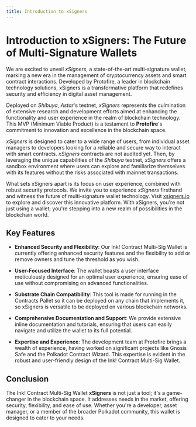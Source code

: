 ```yaml
---
title: Introduction to xSigners
---
```


# Introduction to xSigners: The Future of Multi-Signature Wallets 

We are excited to unveil *xSigners*, a state-of-the-art multi-signature wallet, marking a new era in the management of cryptocurrency assets and smart contract interactions. Developed by Protofire, a leader in blockchain technology solutions, xSigners is a transformative platform that redefines security and efficiency in digital asset management.

Deployed on *Shibuya*, *Astar*'s testnet, *xSigners* represents the culmination of extensive research and development efforts aimed at enhancing the functionality and user experience in the realm of blockchain technology. This MVP (Minimum Viable Product) is a testament to **Protofire**'s commitment to innovation and excellence in the blockchain space.

*xSigners* is designed to cater to a wide range of users, from individual asset managers to developers looking for a reliable and secure way to interact with smart contracts. *xSigners* contracts are not audited yet. Then,  by leveraging the unique capabilities of the *Shibuya* testnet, *xSigners* offers a sandbox environment where users can explore and familiarize themselves with its features without the risks associated with mainnet transactions.

What sets xSigners apart is its focus on user experience, combined with robust security protocols. We invite you to experience *xSigners* firsthand and witness the future of multi-signature wallet technology. Visit [xsigners.io](https://xsigners.io) to explore and discover this innovative platform. With xSigners, you're not just using a wallet; you're stepping into a new realm of possibilities in the blockchain world.

## Key Features

- **Enhanced Security and Flexibility**: Our Ink! Contract Multi-Sig Wallet is currently offering enhanced security features and the flexibility to add or remove owners and tune the threshold as you wish.

- **User-Focused Interface**: The wallet boasts a user interface meticulously designed for an optimal user experience, ensuring ease of use without compromising on advanced functionalities.

- **Substrate Chain Compatibility**: This tool is made for running in the Contracts Pallet so it can be deployed on any chain that implements it, so xSigners is versatile to be deployed on various blockchain networks.

- **Comprehensive Documentation and Support**: We provide extensive inline documentation and tutorials, ensuring that users can easily navigate and utilize the wallet to its full potential.

- **Expertise and Experience**: The development team at Protofire brings a wealth of experience, having worked on significant projects like Gnosis Safe and the Polkadot Contract Wizard. This expertise is evident in the robust and user-friendly design of the Ink! Contract Multi-Sig Wallet.

## Conclusion

The Ink! Contract Multi-Sig Wallet **xSigners** is not just a tool; it's a game-changer in the blockchain space. It addresses needs in the market, offering security, flexibility, and ease of use. Whether you're a developer, asset manager, or a member of the broader Polkadot community, this wallet is designed to cater to your needs.